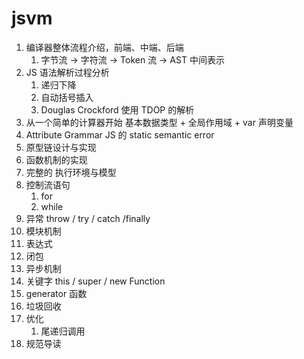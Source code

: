 # jsvm

1. 编译器整体流程介绍，前端、中端、后端
    1. 字节流 -> 字符流 -> Token 流 -> AST 中间表示
1. JS 语法解析过程分析
    1. 递归下降
    1. 自动括号插入
    1. Douglas Crockford 使用 TDOP 的解析
1. 从一个简单的计算器开始 基本数据类型 + 全局作用域 + var 声明变量
1. Attribute Grammar JS 的 static semantic error
1. 原型链设计与实现
1. 函数机制的实现
1. 完整的 执行环境与模型
1. 控制流语句
    1. for
    1. while
1. 异常 throw / try / catch /finally
1. 模块机制
1. 表达式
1. 闭包
1. 异步机制
1. 关键字 this / super / new Function
1. generator 函数
1. 垃圾回收
1. 优化
    1. 尾递归调用
1. 规范导读
